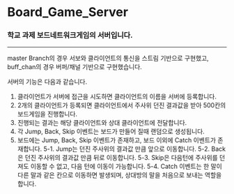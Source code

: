 # Board_Game_Server
### 학교 과제 보드네트워크게임의 서버입니다.
_____________________________________

master Branch의 경우 서보와 클라이언트의 통신을 스트림 기반으로 구현했고, buff_chan의 경우 버퍼/채널 기반으로 구현했습니다.

서버의 기능은 다음과 같습니다.
1. 클라이언트가 서버에 접근을 시도하면 클라이언트의 이름을 서버에 등록합니다.
2. 2개의 클라이언트가 등록되면 클라이언트에서 주사위 던진 결과값을 받아 500칸의 보드게임을 진행합니다.
3. 진행되는 결과는 해당 클라이언트와 상대 클라이언트에 전달합니다.
4. 각 Jump, Back, Skip 이벤트는 보드가 만들어 질때 랜덤으로 생성됩니다.
5. 보드에는 Jump, Back, Skip 이벤트가 존재하고, 보드 이외에 Catch 이벤트가 존재합니다.
5-1. Jump는 던진 주사위의 결과값 만큼 앞으로 이동합니다.
5-2. Back은 던진 주사위의 결과값 만큼 뒤로 이동합니다.
5-3. Skip은 다음턴에 주사위를 던져도 이동할 수 없고, 다음 턴에 이동이 가능합니다.
5-4. Catch 이벤트는 한 말이 다른 말과 같은 칸으로 이동하면 발생되며, 상대방의 말을 처음으로 보내는 역할을 합니다.

